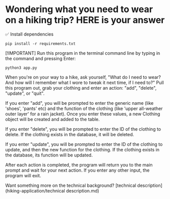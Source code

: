 
#  Wondering what you need to wear on a hiking trip? HERE is your answer

:white_check_mark: Install dependencies
```
pip install -r requirements.txt
```

[!IMPORTANT] Run this program in the terminal command line by typing in the command and pressing Enter:
```
python3 app.py
```

When you're on your way to a hike, ask yourself, "What do I need to wear? And how will I remember what I wore to tweak it next time, if I need to?" Pull this program out, grab your clothing and enter an action: "add", "delete", "update", or "quit". 

If you enter "add", you will be prompted to enter the generic name (like 'shoes', 'pants' etc) and the function of the clothing (like 'upper all-weather outer layer' for a rain jacket). Once you enter these values, a new Clothing object will be created and added to the table.

If you enter "delete", you will be prompted to enter the ID of the clothing to delete. If the clothing exists in the database, it will be deleted.

If you enter "update", you will be prompted to enter the ID of the clothing to update, and then the new function for the clothing. If the clothing exists in the database, its function will be updated.

After each action is completed, the program will return you to the main prompt and wait for your next action. If you enter any other input, the program will exit.

Want something more on the technical background? [technical description](hiking-application/technical description.md)
